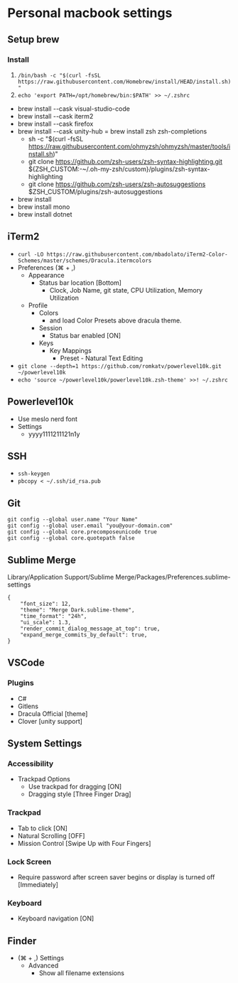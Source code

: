 # Personal macbook settings

## Setup brew
### Install
1. `/bin/bash -c "$(curl -fsSL https://raw.githubusercontent.com/Homebrew/install/HEAD/install.sh)"`
2. `echo 'export PATH=/opt/homebrew/bin:$PATH' >> ~/.zshrc`

- brew install --cask visual-studio-code
- brew install --cask iterm2
- brew install --cask firefox
- brew install --cask unity-hub
= brew install zsh zsh-completions
  - sh -c "$(curl -fsSL https://raw.githubusercontent.com/ohmyzsh/ohmyzsh/master/tools/install.sh)"
  - git clone https://github.com/zsh-users/zsh-syntax-highlighting.git ${ZSH_CUSTOM:-~/.oh-my-zsh/custom}/plugins/zsh-syntax-highlighting
  - git clone https://github.com/zsh-users/zsh-autosuggestions $ZSH_CUSTOM/plugins/zsh-autosuggestions
- brew install 
- brew install mono
- brew install dotnet

## iTerm2
- `curl -LO https://raw.githubusercontent.com/mbadolato/iTerm2-Color-Schemes/master/schemes/Dracula.itermcolors`
- Preferences (⌘ + ,)
  - Appearance
    - Status bar location [Bottom]
      - Clock, Job Name, git state, CPU Utilization, Memory Utilization
  - Profile
    - Colors
      - and load Color Presets above dracula theme.
    - Session
      - Status bar enabled [ON]
    - Keys
      - Key Mappings
        - Preset - Natural Text Editing
- `git clone --depth=1 https://github.com/romkatv/powerlevel10k.git ~/powerlevel10k`
- `echo 'source ~/powerlevel10k/powerlevel10k.zsh-theme' >>! ~/.zshrc`

## Powerlevel10k
- Use meslo nerd font
- Settings
  - yyyy1111211121n1y

## SSH
- `ssh-keygen`
- `pbcopy < ~/.ssh/id_rsa.pub`

## Git
```
git config --global user.name "Your Name"
git config --global user.email "you@your-domain.com"
git config --global core.precomposeunicode true
git config --global core.quotepath false
```

## Sublime Merge
Library/Application Support/Sublime Merge/Packages/Preferences.sublime-settings
```
{
	"font_size": 12,
	"theme": "Merge Dark.sublime-theme",
	"time_format": "24h",
	"ui_scale": 1.3,
	"render_commit_dialog_message_at_top": true,
	"expand_merge_commits_by_default": true,
}
```

## VSCode
### Plugins
- C#
- Gitlens
- Dracula Official [theme]
- Clover [unity support]

## System Settings
### Accessibility
- Trackpad Options
  - Use trackpad for dragging [ON]
  - Dragging style [Three Finger Drag]

### Trackpad
- Tab to click [ON]
- Natural Scrolling [OFF]
- Mission Control [Swipe Up with Four Fingers]

### Lock Screen
- Require password after screen saver begins or display is turned off [Immediately]

### Keyboard
- Keyboard navigation [ON]

## Finder
- (⌘ + ,) Settings
  - Advanced
    - Show all filename extensions
